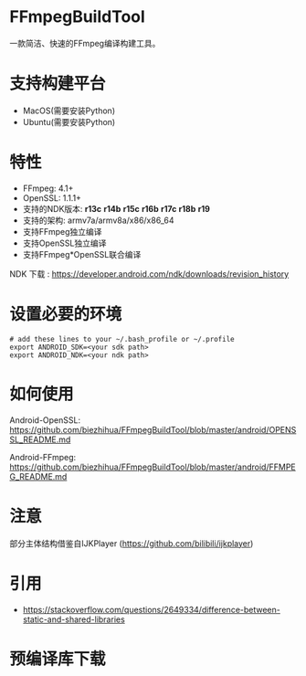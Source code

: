
# FFmpegBuildTool

一款简洁、快速的FFmpeg编译构建工具。

# 支持构建平台

 * MacOS(需要安装Python)
 * Ubuntu(需要安装Python)

# 特性

 * FFmpeg: 4.1+
 * OpenSSL: 1.1.1+
 * 支持的NDK版本: **r13c** **r14b** **r15c** **r16b** **r17c** **r18b** **r19**
 * 支持的架构: armv7a/armv8a/x86/x86_64
 * 支持FFmpeg独立编译
 * 支持OpenSSL独立编译
 * 支持FFmpeg*OpenSSL联合编译

NDK 下载 : https://developer.android.com/ndk/downloads/revision_history


# 设置必要的环境

```
# add these lines to your ~/.bash_profile or ~/.profile
export ANDROID_SDK=<your sdk path>
export ANDROID_NDK=<your ndk path>
```

# 如何使用

 Android-OpenSSL: https://github.com/biezhihua/FFmpegBuildTool/blob/master/android/OPENSSL_README.md
 
 Android-FFmpeg: https://github.com/biezhihua/FFmpegBuildTool/blob/master/android/FFMPEG_README.md

# 注意

部分主体结构借鉴自IJKPlayer (https://github.com/bilibili/ijkplayer)

# 引用

 * https://stackoverflow.com/questions/2649334/difference-between-static-and-shared-libraries

# 预编译库下载